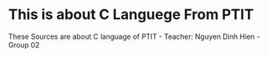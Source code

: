 # This is about C Languege From PTIT
These Sources are about C language of PTIT - Teacher: Nguyen Dinh Hien - Group 02
